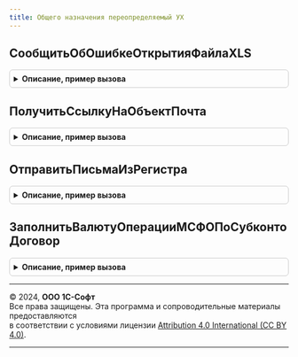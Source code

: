 ```yaml
---
title: Общего назначения переопределяемый УХ
---
```



## СообщитьОбОшибкеОткрытияФайлаXLS
<details style="margin: 1em 0; padding: 0.5em; border: 1px solid #ccc; border-radius: 6px;">

<summary style="font-weight: bold; cursor: pointer;">Описание, пример вызова</summary>

```bsl
// ВСПОМОГАТЕЛЬНАЯ ПРОЦЕДУРА СООБЩЕНИЯ ОБ ОШИБКЕ ПРИ ОШИБКЕ ОТКРЫТИЯ ФАЙЛА XLS.
//

Процедура СообщитьОбОшибкеОткрытияФайлаXLS(ТекстОшибки = Неопределено) Экспорт
```

Пример вызова
```bsl
ОбщегоНазначенияПереопределяемыйУХ.СообщитьОбОшибкеОткрытияФайлаXLS(ТекстОшибки);
```
</details>

## ПолучитьСсылкуНаОбъектПочта
<details style="margin: 1em 0; padding: 0.5em; border: 1px solid #ccc; border-radius: 6px;">

<summary style="font-weight: bold; cursor: pointer;">Описание, пример вызова</summary>

```bsl

////////////////////////////////////////////////////////////////////////////////
// ПРОЦЕДУРЫ И ФУНКЦИИ РАБОТЫ С ПОЧТОВЫМИ УВЕДОМЛЕНИЯМИ

Функция ПолучитьСсылкуНаОбъектПочта(УчетнаяЗапись, ТихийРежим = Ложь) Экспорт
```

Пример вызова
```bsl
Результат = ОбщегоНазначенияПереопределяемыйУХ.ПолучитьСсылкуНаОбъектПочта(УчетнаяЗапись, ТихийРежим);
```
</details>

## ОтправитьПисьмаИзРегистра
<details style="margin: 1em 0; padding: 0.5em; border: 1px solid #ccc; border-radius: 6px;">

<summary style="font-weight: bold; cursor: pointer;">Описание, пример вызова</summary>

```bsl

Процедура ОтправитьПисьмаИзРегистра() Экспорт
```

Пример вызова
```bsl
ОбщегоНазначенияПереопределяемыйУХ.ОтправитьПисьмаИзРегистра() 
```
</details>

## ЗаполнитьВалютуОперацииМСФОПоСубконтоДоговор
<details style="margin: 1em 0; padding: 0.5em; border: 1px solid #ccc; border-radius: 6px;">

<summary style="font-weight: bold; cursor: pointer;">Описание, пример вызова</summary>

```bsl

Функция ЗаполнитьВалютуОперацииМСФОПоСубконтоДоговор(ЗначениеВалютыВСтроке, ПараметрыДокумента) Экспорт
```

Пример вызова
```bsl
Результат = ОбщегоНазначенияПереопределяемыйУХ.ЗаполнитьВалютуОперацииМСФОПоСубконтоДоговор(ЗначениеВалютыВСтроке, ПараметрыДокумента) 
```
</details>

---

© 2024, **ООО 1С-Софт**  
Все права защищены. Эта программа и сопроводительные материалы предоставляются  
в соответствии с условиями лицензии [Attribution 4.0 International (CC BY 4.0)](https://creativecommons.org/licenses/by/4.0/legalcode).

---
